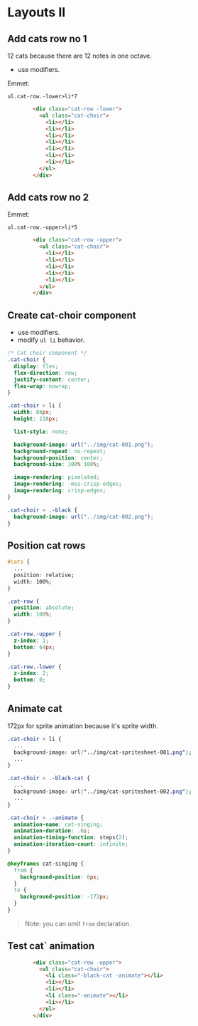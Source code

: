 # Layouts II

## Add cats row no 1

12 cats because there are 12 notes in one octave.

* use modifiers.

Emmet:

`ul.cat-row.-lower>li*7`

```html
        <div class="cat-row -lower">
          <ul class="cat-choir">
            <li></li>
            <li></li>
            <li></li>
            <li></li>
            <li></li>
            <li></li>
            <li></li>
          </ul>
        </div>
```

## Add cats row no 2

Emmet:

`ul.cat-row.-upper>li*5`

```html
        <div class="cat-row -upper">
          <ul class="cat-choir">
            <li></li>
            <li></li>
            <li></li>
            <li></li>
            <li></li>
          </ul>
        </div>
```

## Create cat-choir component

* use modifiers.
* modify `ul li` behavior.

```css
/* Cat choir component */
.cat-choir {
  display: flex;
  flex-direction: row;
  justify-content: center;
  flex-wrap: nowrap;
}

.cat-choir > li {
  width: 86px;
  height: 118px;

  list-style: none;

  background-image: url("../img/cat-001.png");
  background-repeat: no-repeat;
  background-position: center;
  background-size: 100% 100%;

  image-rendering: pixelated;
  image-rendering: -moz-crisp-edges;
  image-rendering: crisp-edges;
}

.cat-choir > .-black {
  background-image: url("../img/cat-002.png");
}
```

## Position cat rows

```css
#cats {
  ...
  position: relative;
  width: 100%;
}

.cat-row {
  position: absolute;
  width: 100%;
}

.cat-row.-upper {
  z-index: 1;
  bottom: 64px;
}

.cat-row.-lower {
  z-index: 2;
  bottom: 0;
}
```

## Animate cat

172px for sprite animation because it's sprite width.

```css
.cat-choir > li {
  ...
  background-image: url("../img/cat-spritesheet-001.png");
  ...
}

.cat-choir > .-black-cat {
  ...
  background-image: url("../img/cat-spritesheet-002.png");
  ...
}

.cat-choir > .-animate {
  animation-name: cat-singing;
  animation-duration: .6s;
  animation-timing-function: steps(2);
  animation-iteration-count: infinite;
}

@keyframes cat-singing {
  from {
    background-position: 0px;
  }
  to {
    background-position: -172px;
  }
}
```

> Note: you can omit `from` declaration.

## Test cat` animation

```html
        <div class="cat-row -upper">
          <ul class="cat-choir">
            <li class="-black-cat -animate"></li>
            <li></li>
            <li></li>
            <li class="-animate"></li>
            <li></li>
          </ul>
        </div>
```
